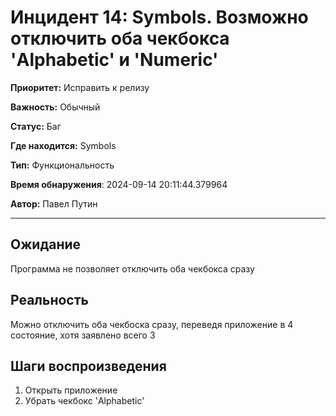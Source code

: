 # Инцидент 14: Symbols. Возможно отключить оба чекбокса 'Alphabetic' и 'Numeric'

**Приоритет:** Исправить к релизу

**Важность:** Обычный

**Статус:** Баг

**Где находится:** Symbols

**Тип:** Функциональность

**Время обнаружения**: 2024-09-14 20:11:44.379964

**Автор:** Павел Путин

--------------------

## Ожидание

Программа не позволяет отключить оба чекбокса сразу

## Реальность

Можно отключить оба чекбоска сразу, переведя приложение в 4 состояние, хотя заявлено всего 3

## Шаги воспроизведения

1. Открыть приложение
2. Убрать чекбокс 'Alphabetic'


